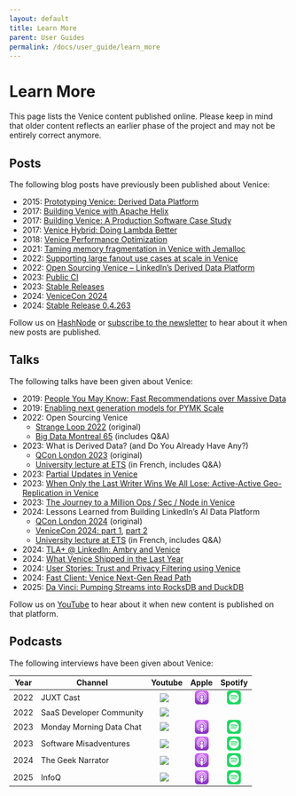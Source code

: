 ```yaml
---
layout: default
title: Learn More
parent: User Guides
permalink: /docs/user_guide/learn_more
---
```


<!--This affects all images of the page, which for now are all icons in the bottom table. If we want other images need in this page, then we may need to refactor this. -->
<style>
  img {width:25px;display: block; margin-left: auto; margin-right: auto;}
</style>

# Learn More
This page lists the Venice content published online. Please keep in mind that older content reflects an earlier phase of 
the project and may not be entirely correct anymore.

## Posts
The following blog posts have previously been published about Venice:

- 2015: [Prototyping Venice: Derived Data Platform](https://engineering.linkedin.com/distributed-systems/prototyping-venice-derived-data-platform)
- 2017: [Building Venice with Apache Helix](https://engineering.linkedin.com/blog/2017/02/building-venice-with-apache-helix)
- 2017: [Building Venice: A Production Software Case Study](https://engineering.linkedin.com/blog/2017/04/building-venice--a-production-software-case-study)
- 2017: [Venice Hybrid: Doing Lambda Better](https://engineering.linkedin.com/blog/2017/12/venice-hybrid--doing-lambda-better)
- 2018: [Venice Performance Optimization](https://engineering.linkedin.com/blog/2018/04/venice-performance-optimization)
- 2021: [Taming memory fragmentation in Venice with Jemalloc](https://engineering.linkedin.com/blog/2021/taming-memory-fragmentation-in-venice-with-jemalloc)
- 2022: [Supporting large fanout use cases at scale in Venice](https://engineering.linkedin.com/blog/2022/supporting-large-fanout-use-cases-at-scale-in-venice)
- 2022: [Open Sourcing Venice – LinkedIn’s Derived Data Platform](https://engineering.linkedin.com/blog/2022/open-sourcing-venice--linkedin-s-derived-data-platform)
- 2023: [Public CI](https://blog.venicedb.org/public-ci)
- 2023: [Stable Releases](https://blog.venicedb.org/stable-releases)
- 2024: [VeniceCon 2024](https://blog.venicedb.org/venicecon-2024)
- 2024: [Stable Release 0.4.263](https://blog.venicedb.org/stable-release-0-4-263)

Follow us on [HashNode](http://blog.venicedb.org) or [subscribe to the newsletter](https://blog.venicedb.org/newsletter) 
to hear about it when new posts are published.

## Talks
The following talks have been given about Venice:

[//]: # (- 2018: [Venice with Apache Kafka & Samza]&#40;https://www.youtube.com/watch?v=Usz8E4S-hZE&#41;)
- 2019: [People You May Know: Fast Recommendations over Massive Data](https://www.infoq.com/presentations/recommendation-massive-data/)
- 2019: [Enabling next generation models for PYMK Scale](https://www.youtube.com/watch?v=znd-Q6IvCqY)
- 2022: Open Sourcing Venice
  - [Strange Loop 2022](https://www.youtube.com/watch?v=pJeg4V3JgYo) (original)
  - [Big Data Montreal 65](https://www.youtube.com/live/B1aMfE48P0Y?si=BcpRqKSSlWGamAd5&t=3800) (includes Q&A)
- 2023: What is Derived Data? (and Do You Already Have Any?)
  - [QCon London 2023](https://www.infoq.com/presentations/derived-data/) (original)
  - [University lecture at ETS](https://www.youtube.com/watch?v=p1LtVo_1Q7A) (in French, includes Q&A)
- 2023: [Partial Updates in Venice](https://www.youtube.com/watch?v=WlfvpZuIa6Q&t=3880s)
- 2023: [When Only the Last Writer Wins We All Lose: Active-Active Geo-Replication in Venice](https://www.youtube.com/watch?v=jfbg6IUgVlI)
- 2023: [The Journey to a Million Ops / Sec / Node in Venice](https://www.infoq.com/presentations/scalable-low-latency/)
- 2024: Lessons Learned from Building LinkedIn’s AI Data Platform
  - [QCon London 2024](https://www.infoq.com/presentations/ai-venice/) (original)
  - [VeniceCon 2024: part 1](https://www.youtube.com/watch?v=PmjGEXek--s), [part 2](https://www.youtube.com/watch?v=PlCvF9C2RAU)
  - [University lecture at ETS](https://www.youtube.com/watch?v=Vkazja71BkA) (in French, includes Q&A)
- 2024: [TLA+ @ LinkedIn: Ambry and Venice](https://www.youtube.com/watch?v=Jz0J5N77QKk)
- 2024: [What Venice Shipped in the Last Year](https://www.youtube.com/watch?v=5pVUKUvcXyg)
- 2024: [User Stories: Trust and Privacy Filtering using Venice](https://www.youtube.com/watch?v=JMULRvcmRyk)
- 2024: [Fast Client: Venice Next-Gen Read Path](https://www.youtube.com/watch?v=g2FxkEQU4P8)
- 2025: [Da Vinci: Pumping Streams into RocksDB and DuckDB](https://www.youtube.com/watch?v=hc0pgvnr3fQ)

Follow us on [YouTube](https://www.youtube.com/@venicedb) to hear about it when new content is published on that 
platform.

## Podcasts
The following interviews have been given about Venice:

| Year | Channel                  | Youtube                                                                                                                              | Apple                                                                                                                                                        | Spotify                                                                                                                    |
|------|--------------------------|--------------------------------------------------------------------------------------------------------------------------------------|--------------------------------------------------------------------------------------------------------------------------------------------------------------|----------------------------------------------------------------------------------------------------------------------------|
| 2022 | JUXT Cast                | [![](../assets/icons/youtube-icon.svg)](https://www.youtube.com/watch?v=4QBW1Pa_oIk&list=PLfBAF5hZLVGkpALZDItoMbMrp3u3TWwQc&index=1) | [![](../assets/icons/apple-podcasts-icon.svg)](https://podcasts.apple.com/us/podcast/strange-loop-edition-a-chat-with-felix-gv/id1471141263?i=1000583323923) | [![](../assets/icons/spotify-icon.svg)](https://open.spotify.com/episode/2A7irnn0KTefvOMaJ4ks96?si=zS2JMR14SXqC-yjJEq9W0w) |
| 2022 | SaaS Developer Community | [![](../assets/icons/youtube-icon.svg)](https://www.youtube.com/watch?v=7KVw13ia6Rs&list=PLfBAF5hZLVGkpALZDItoMbMrp3u3TWwQc&index=2) |                                                                                                                                                              |                                                                                                                            |
| 2023 | Monday Morning Data Chat | [![](../assets/icons/youtube-icon.svg)](https://www.youtube.com/watch?v=wxo6irP8QYU&list=PLfBAF5hZLVGkpALZDItoMbMrp3u3TWwQc&index=3) | [![](../assets/icons/apple-podcasts-icon.svg)](https://podcasts.apple.com/us/podcast/monday-morning-data-chat/id1565154727?i=1000604537042)                  | [![](../assets/icons/spotify-icon.svg)](https://open.spotify.com/episode/1V102KRPO2D3HoS7xNQLJ6?si=fDunwgUnQhev_OZJA2eiMw) |
| 2023 | Software Misadventures   | [![](../assets/icons/youtube-icon.svg)](https://www.youtube.com/watch?v=aqsacLCQxaY&list=PLfBAF5hZLVGkpALZDItoMbMrp3u3TWwQc&index=4) | [![](../assets/icons/apple-podcasts-icon.svg)](https://podcasts.apple.com/us/podcast/software-misadventures/id1542480882?i=1000636756076)                    | [![](../assets/icons/spotify-icon.svg)](https://open.spotify.com/episode/3sbC4lVKBt8ZvM2Lt0DedK?si=KdlmlL7WQFqJNC2RIc1e_g) |
| 2024 | The Geek Narrator        | [![](../assets/icons/youtube-icon.svg)](https://www.youtube.com/watch?v=D6gZKM4Jnk4&list=PLfBAF5hZLVGkpALZDItoMbMrp3u3TWwQc&index=5) | [![](../assets/icons/apple-podcasts-icon.svg)](https://podcasts.apple.com/us/podcast/the-geeknarrator/id1619407689?i=1000657888486)                          | [![](../assets/icons/spotify-icon.svg)](https://open.spotify.com/episode/5P68vP7pBF8Q8ka0jni9S0?si=ZX_h29l4S7W-EkvfhMHR-Q) |
| 2025 | InfoQ                    | [![](../assets/icons/youtube-icon.svg)](https://www.youtube.com/watch?v=Ey4kvQzkNsM&list=PLfBAF5hZLVGkpALZDItoMbMrp3u3TWwQc&index=6) | [![](../assets/icons/apple-podcasts-icon.svg)](https://podcasts.apple.com/us/podcast/the-infoq-podcast/id1106971805?i=1000699480482)                         | [![](../assets/icons/spotify-icon.svg)](https://open.spotify.com/episode/7z2JYjksn32zfgHFGuP5R8)                           |

